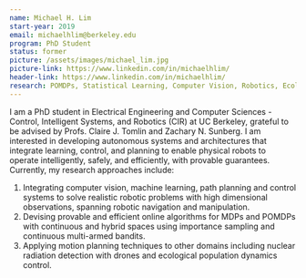 ```yaml
---
name: Michael H. Lim
start-year: 2019
email: michaelhlim@berkeley.edu
program: PhD Student
status: former
picture: /assets/images/michael_lim.jpg
picture-link: https://www.linkedin.com/in/michaelhlim/
header-link: https://www.linkedin.com/in/michaelhlim/
research: POMDPs, Statistical Learning, Computer Vision, Robotics, Ecology
---
```


I am a PhD student in Electrical Engineering and Computer Sciences - Control, Intelligent Systems, and Robotics (CIR) at UC Berkeley, grateful to be advised by Profs. Claire J. Tomlin and Zachary N. Sunberg. I am interested in developing autonomous systems and architectures that integrate learning, control, and planning to enable physical robots to operate intelligently, safely, and efficiently, with provable guarantees. Currently, my research approaches include:
  1. Integrating computer vision, machine learning, path planning and control systems to solve realistic robotic problems with high dimensional observations, spanning robotic navigation and manipulation.
  2. Devising provable and efficient online algorithms for MDPs and POMDPs with continuous and hybrid spaces using importance sampling and continuous multi-armed bandits.
  3. Applying motion planning techniques to other domains including nuclear radiation detection with drones and ecological population dynamics control.
